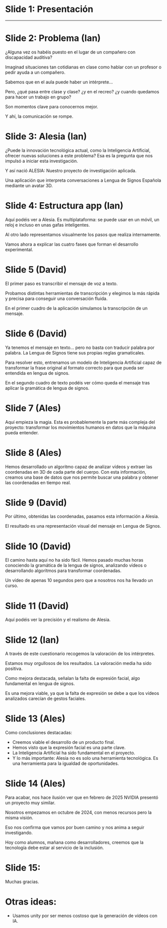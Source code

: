 # Slide 1: Presentación
---

# Slide 2: Problema (Ian)

¿Alguna vez os habéis puesto en el lugar de un compañero con discapacidad auditiva?

Imaginad situaciones tan cotidianas en clase como hablar con un profesor o pedir ayuda a un compañero.

Sabemos que en el aula puede haber un intérprete...

Pero, ¿qué pasa entre clase y clase? ¿y en el recreo? ¿y cuando quedamos para hacer un trabajo en grupo?

Son momentos clave para conocernos mejor.

Y ahí, la comunicación se rompe.

# Slide 3: Alesia (Ian)

¿Puede la innovación tecnológica actual, como la Inteligencia Artificial, ofrecer nuevas soluciones a este problema?
Esa es la pregunta que nos impulsó a iniciar esta investigación.

Y así nació ALESIA:
Nuestro proyecto de investigación aplicada.

Una aplicación que interpreta conversaciones a Lengua de Signos Española mediante un avatar 3D.

# Slide 4: Estructura app (Ian)

Aquí podéis ver a Alesia. Es multiplataforma: se puede usar en un móvil, un reloj e incluso en unas gafas inteligentes.

Al otro lado representamos visualmente los pasos que realiza internamente.

Vamos ahora a explicar las cuatro fases que forman el desarrollo experimental.

# Slide 5 (David)

El primer paso es transcribir el mensaje de voz a texto.

Probamos distintas herramientas de transcripción y elegimos la más rápida y precisa para conseguir una conversación
fluida.

En el primer cuadro de la aplicación simulamos la transcripción de un mensaje.

# Slide 6 (David)

Ya tenemos el mensaje en texto… pero no basta con traducir palabra por palabra. La Lengua de Signos tiene sus propias
reglas gramaticales.

Para resolver esto, entrenamos un modelo de Inteligencia Artificial capaz de transformar la frase original al formato
correcto para que pueda ser entendida en lengua de signos.

En el segundo cuadro de texto podéis ver cómo queda el mensaje tras aplicar la gramática de lengua de signos.

# Slide 7 (Ales)

Aquí empieza la magia. Esta es probablemente la parte más compleja del proyecto: transformar los movimientos humanos en
datos que la máquina pueda entender.

# Slide 8 (Ales)

Hemos desarrollado un algoritmo capaz de analizar vídeos y extraer las coordenadas en 3D de cada parte del cuerpo.
Con esta información, creamos una base de datos que nos permite buscar una palabra y obtener las coordenadas en tiempo
real.

# Slide 9 (David)

Por último, obtenidas las coordenadas, pasamos esta información a Alesia.

El resultado es una representación visual del mensaje en Lengua de Signos.

# Slide 10 (David)

El camino hasta aquí no ha sido fácil. Hemos pasado muchas horas conociendo la gramática de la lengua de signos,
analizando vídeos o desarrollando algoritmos para transformar coordenadas.

Un vídeo de apenas 10 segundos pero que a nosotros nos ha llevado un curso.

# Slide 11 (David)

Aquí podéis ver la precisión y el realismo de Alesia.

# Slide 12 (Ian)

A través de este cuestionario recogemos la valoración de los intérpretes.

Estamos muy orgullosos de los resultados. La valoración media ha sido positiva.

Como mejora destacada, señalan la falta de expresión facial, algo fundamental en lengua de signos.

Es una mejora viable, ya que la falta de expresión se debe a que los vídeos analizados carecían de gestos faciales.

# Slide 13 (Ales)

Como conclusiones destacadas:

- Creemos viable el desarrollo de un producto final.
- Hemos visto que la expresión facial es una parte clave.
- La Inteligencia Artificial ha sido fundamental en el proyecto.
- Y lo más importante: Alesia no es solo una herramienta tecnológica. Es una herramienta para la igualdad de
  oportunidades.

# Slide 14 (Ales)

Para acabar, nos hace ilusión ver que en febrero de 2025 NVIDIA presentó un proyecto muy similar.

Nosotros empezamos en octubre de 2024, con menos recursos pero la misma visión.

Eso nos confirma que vamos por buen camino y nos anima a seguir investigando.

Hoy como alumnos, mañana como desarrolladores, creemos que la tecnología debe estar al servicio de la inclusión.

# Slide 15:

Muchas gracias.

# Otras ideas:

- Usamos unity por ser menos costoso que la generación de vídeos con IA.